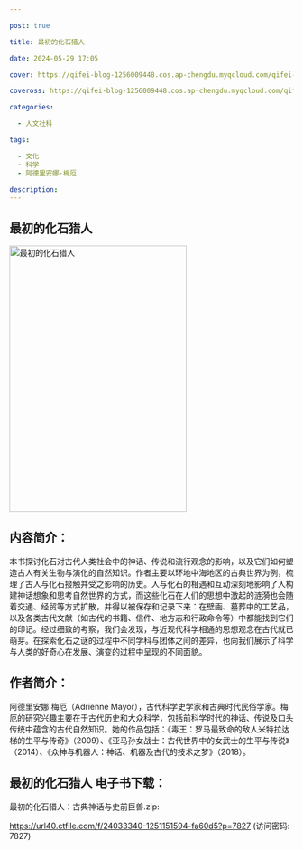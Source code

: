 ```yaml
---

post: true

title: 最初的化石猎人

date: 2024-05-29 17:05

cover: https://qifei-blog-1256009448.cos.ap-chengdu.myqcloud.com/qifei-blog/654771f6c458853aef4c1740.jpg

coveross: https://qifei-blog-1256009448.cos.ap-chengdu.myqcloud.com/qifei-blog/654771f6c458853aef4c1740.jpg

categories:

  - 人文社科

tags:

  - 文化
  - 科学
  - 阿德里安娜·梅厄

description:
---
```


## 最初的化石猎人
<img alt="最初的化石猎人 " class="aligncenter loaded" data-was-processed="true" decoding="async" fetchpriority="high" height="471" src="https://qifei-blog-1256009448.cos.ap-chengdu.myqcloud.com/qifei-blog/654771f6c458853aef4c1740.jpg " style="cursor: zoom-in;" width="314"/>

## 内容简介：

本书探讨化石对古代人类社会中的神话、传说和流行观念的影响，以及它们如何塑造古人有关生物与演化的自然知识。作者主要以环地中海地区的古典世界为例，梳理了古人与化石接触并受之影响的历史。人与化石的相遇和互动深刻地影响了人构建神话想象和思考自然世界的方式，而这些化石在人们的思想中激起的涟漪也会随着交通、经贸等方式扩散，并得以被保存和记录下来：在壁画、墓葬中的工艺品，以及各类古代文献（如古代的书籍、信件、地方志和行政命令等）中都能找到它们的印记。经过细致的考察，我们会发现，与近现代科学相通的思想观念在古代就已萌芽。在探索化石之谜的过程中不同学科与团体之间的差异，也向我们展示了科学与人类的好奇心在发展、演变的过程中呈现的不同面貌。

## 作者简介：

阿德里安娜·梅厄（Adrienne Mayor），古代科学史学家和古典时代民俗学家。梅厄的研究兴趣主要在于古代历史和大众科学，包括前科学时代的神话、传说及口头传统中蕴含的古代自然知识。她的作品包括：《毒王：罗马最致命的敌人米特拉达梯的生平与传奇》（2009）、《亚马孙女战士：古代世界中的女武士的生平与传说》（2014）、《众神与机器人：神话、机器及古代的技术之梦》（2018）。

## 最初的化石猎人 电子书下载：

最初的化石猎人：古典神话与史前巨兽.zip: 

https://url40.ctfile.com/f/24033340-1251151594-fa60d5?p=7827 (访问密码: 7827)
